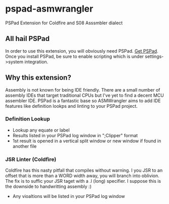 # pspad-asmwrangler
PSPad Extension for Coldfire and S08 Asssmbler dialect

## All hail PSPad

In order to use this extension, you will obviously need PSPad. [Get PSPad](http://www.pspad.com/). Once you install PSPad, be sure
to enable scripting which is under settings->system integration.

## Why this extension?

Assembly is not known for being IDE friendly. There are a small number of assembly IDEs that target traditional CPUs but I've yet to find a decent MCU assembler IDE. PSPad is a fantastic base so ASMWrangler aims to add IDE features like definition lookps and linting to your PSPad project.

### Definition Lookup
*  Lookup any equate or label
*  Results listed in your PSPad log window in ";Clipper" format
*  1st result is opened in a vertical split window or new window if found in another file


### JSR Linter (Coldfire)
Coldfire has this nasty pitfall that compiles without warning. I you JSR to an offset that is more than a WORD width away, you will branch into oblivion. The fix is to suffic your JSR taget with a .l (long) specifier. I suppose this is the downside to handwritting assembly :)
* Any vioaltions will be listed in your PSPad log window
